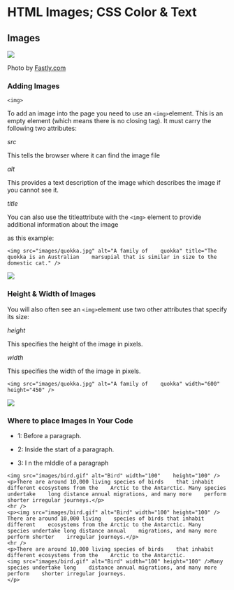 # HTML Images; CSS Color & Text

## Images

![  ](https://community-cdn-digitalocean-com.global.ssl.fastly.net/variants/N3xeBRWr2VvCKpvYPKwnP6jM/035575f2985fe451d86e717d73691e533a1a00545d7230900ed786341dc3c882)

Photo by [Fastly.com](https://community-cdn-digitalocean-com.global.ssl.fastly.net/variants/N3xeBRWr2VvCKpvYPKwnP6jM/035575f2985fe451d86e717d73691e533a1a00545d7230900ed786341dc3c882)

### Adding Images

```<img>```

To add an image into the page you need to use an ```<img>```element. This is an empty element (which means there is no closing tag). It must carry the following two attributes:

*src*

This tells the browser where it can find the image file

*alt*

This provides a text description of the image which describes the image if you cannot see it.

*title*

You can also use the titleattribute with the ```<img>``` element to provide additional information about the image

as this example:

~~~
<img src="images/quokka.jpg" alt="A family of    quokka" title="The quokka is an Australian    marsupial that is similar in size to the    domestic cat." />
~~~

![  ](class05\fr1.JPG)

### Height & Width of Images

You will also often see an ```<img>```element use two other attributes that specify its size:

*height*

This specifies the height of the image in pixels.

*width*

This specifies the width of the image in pixels.

~~~
<img src="images/quokka.jpg" alt="A family of    quokka" width="600" height="450" />
~~~

![  ](class05\fr1.JPG)

### Where to place Images In Your Code

- 1: Before a paragraph.

- 2: Inside the start of a paragraph.

- 3: I  n the mIddle of a paragraph

~~~
<img src="images/bird.gif" alt="Bird" width="100"    height="100" />
<p>There are around 10,000 living species of birds    that inhabit different ecosystems from the    Arctic to the Antarctic. Many species undertake    long distance annual migrations, and many more    perform shorter irregular journeys.</p>
<hr />
<p><img src="images/bird.gif" alt="Bird" width="100" height="100" />
There are around 10,000 living    species of birds that inhabit different    ecosystems from the Arctic to the Antarctic. Many    species undertake long distance annual    migrations, and many more perform shorter    irregular journeys.</p>
<hr />
<p>There are around 10,000 living species of birds    that inhabit different ecosystems from the    Arctic to the Antarctic.
<img src="images/bird.gif" alt="Bird" width="100" height="100" />Many species undertake long    distance annual migrations, and many more perform    shorter irregular journeys.
</p>
~~~
